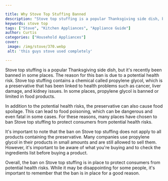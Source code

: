 ```yaml
---

title: Why Stove Top Stuffing Banned
description: "Stove top stuffing is a popular Thanksgiving side dish, but it's recently been banned in some places. The reason for this ban is d...get the full scoop"
keywords: stove top
tags: ["Stove", "Kitchen Appliances", "Appliance Guide"]
author: Curtis
categories: ["Household Appliances"]
cover: 
 image: /img/stove/370.webp
 alt: 'this guys stove used completely'

---
```


Stove top stuffing is a popular Thanksgiving side dish, but it's recently been banned in some places. The reason for this ban is due to a potential health risk. Stove top stuffing contains a chemical called propylene glycol, which is a preservative that has been linked to health problems such as cancer, liver damage, and kidney issues. In some places, propylene glycol is banned or limited in food products. 

In addition to the potential health risks, the preservative can also cause food spoilage. This can lead to food poisoning, which can be dangerous and even fatal in some cases. For these reasons, many places have chosen to ban Stove top stuffing to protect consumers from potential health risks. 

It's important to note that the ban on Stove top stuffing does not apply to all products containing the preservative. Many companies use propylene glycol in their products in small amounts and are still allowed to sell them. However, it's important to be aware of what you're buying and to check the ingredients list before buying a product. 

Overall, the ban on Stove top stuffing is in place to protect consumers from potential health risks. While it may be disappointing for some people, it's important to remember that the ban is in place for a good reason.
